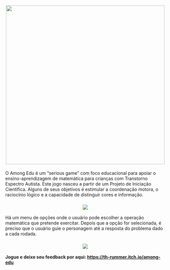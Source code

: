 <h1 align="center"><img src="https://user-images.githubusercontent.com/58120519/202850285-df36174b-2902-49ff-b8cd-ce34319512c0.png" width="500"> </h1>

O Among Edu é um “serious game” com foco educacional para apoiar o ensino-aprendizagem de matemática para crianças com Transtorno Espectro Autista. Este jogo nasceu a partir de um Projeto de Iniciação Científica. Alguns de seus objetivos é estimular a coordenação motora, o raciocínio lógico e a capacidade de distinguir cores e informação.

<h3 align="center"><img src="https://user-images.githubusercontent.com/58120519/202851021-dc248883-188e-4acc-9dc8-6b0569e9138a.gif"> </h3>

Há um menu de opções onde o usuário pode escolher a operação matemática que pretende exercitar.
Depois que a opção for selecionada, é preciso que o usuário guie o personagem até a resposta do problema dado a cada rodada.

<h3 align="center"><img src="https://user-images.githubusercontent.com/58120519/202851123-fd4fef37-822a-472d-ac31-58d837e1cd69.gif"></h3>

<b> Jogue e deixe seu feedback por aqui: https://th-rummer.itch.io/among-edu </b>

